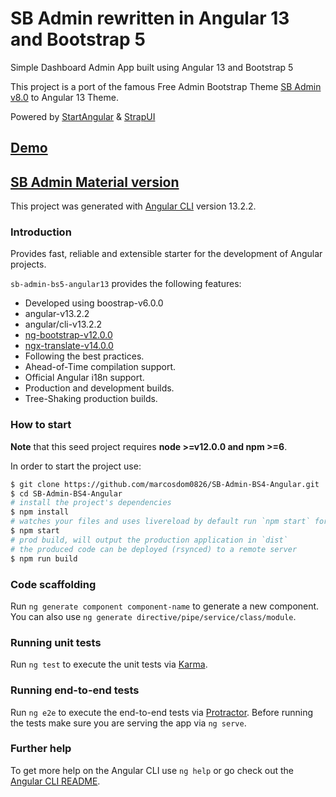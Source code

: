 # SB Admin rewritten in Angular 13 and Bootstrap 5

Simple Dashboard Admin App built using Angular 13 and Bootstrap 5

This project is a port of the famous Free Admin Bootstrap Theme [SB Admin v8.0](http://startbootstrap.com/template-overviews/sb-admin-2/) to Angular 13 Theme.

Powered by [StartAngular](http://startangular.com/) & [StrapUI](http://strapui.com/)

## [Demo](http://rawgit.com/marcosdom0826/SB-Admin-BS4-Angular/master/dist/)

## [SB Admin Material version](https://github.com/start-javascript/sb-admin-material)

This project was generated with [Angular CLI](https://github.com/angular/angular-cli) version 13.2.2.

### Introduction

Provides fast, reliable and extensible starter for the development of Angular projects.

`sb-admin-bs5-angular13` provides the following features:

-   Developed using boostrap-v6.0.0
-   angular-v13.2.2
-   angular/cli-v13.2.2
-   [ng-bootstrap-v12.0.0](https://github.com/ng-bootstrap/)
-   [ngx-translate-v14.0.0](https://github.com/ngx-translate)
-   Following the best practices.
-   Ahead-of-Time compilation support.
-   Official Angular i18n support.
-   Production and development builds.
-   Tree-Shaking production builds.

### How to start

**Note** that this seed project requires **node >=v12.0.0 and npm >=6**.

In order to start the project use:

```bash
$ git clone https://github.com/marcosdom0826/SB-Admin-BS4-Angular.git
$ cd SB-Admin-BS4-Angular
# install the project's dependencies
$ npm install
# watches your files and uses livereload by default run `npm start` for a dev server. Navigate to `http://localhost:4200/`. The app will automatically reload if you change any of the source files.
$ npm start
# prod build, will output the production application in `dist`
# the produced code can be deployed (rsynced) to a remote server
$ npm run build
```

### Code scaffolding

Run `ng generate component component-name` to generate a new component. You can also use `ng generate directive/pipe/service/class/module`.

### Running unit tests

Run `ng test` to execute the unit tests via [Karma](https://karma-runner.github.io).

### Running end-to-end tests

Run `ng e2e` to execute the end-to-end tests via [Protractor](http://www.protractortest.org/).
Before running the tests make sure you are serving the app via `ng serve`.

### Further help

To get more help on the Angular CLI use `ng help` or go check out the [Angular CLI README](https://github.com/angular/angular-cli/blob/master/README.md).
